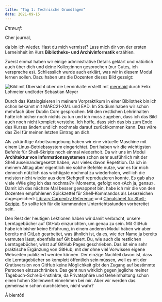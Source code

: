 ```yaml
---
title: "Tag 1: Technische Grundlagen"
date: 2021-09-15
---
```


*Entwurf:*

Cher journal,

da bin ich wieder. Hast du mich vermisst? Lass mich dir von der ersten Lerneinheit im Kurs **Bibliotheks- und Archivinformatik** erzählen.

Zuerst einmal haben wir einige administrative Details geklärt und natürlich auch über dich und deine Kolleg:innen gesprochen (nur Gutes, ich verspreche es). Schliesslich wurde auch erklärt, was wir in diesem Modul lernen sollen. Dazu haben uns die Dozenten dieses Bild gezeigt:

![Bild mit Übersicht über die Lerninhalte](https://pad.gwdg.de/uploads/upload_6f65912f937ad0643db6dd982043e148.png)
erstellt mit [mermaid](https://mermaid-js.github.io/mermaid-live-editor) durch Felix Lohmeier und/oder Sebastian Meyer

Durch das Katalogisieren in meinem Vorpraktikum in einer Bibliothek bin ich schon bekannt mit MARC21-XML und EAD. Im Studium haben wir schon mehrfach über Dublin Core gesprochen. Mit den restlichen Lehrinhalten hatte ich bisher noch nichts zu tun und ich muss zugeben, dass ich das Bild auch noch nicht komplett verstehe. Ich hoffe, dass sich das bis zum Ende des Kurses ändert und ich nochmals darauf zurückkommen kann. Das wäre das Ziel für meinen letzten Eintrag an dich.

Als zukünftige Arbeitsumgebung haben wir eine virtuelle Maschine mit einem Linux-Betriebssystem eingerichtet. Dort haben wir die wichtigsten Befehle für Shell-Skripte noch einmal wiederholt. Da wir uns im Modul **Architektur von Informationssystemen** schon sehr ausführlich mit der Shell auseinandergesetzt haben, war vieles davon Repetition. Da ich in meinem Alltag aber eigentlich nie solche Befehle nutze, war es für mich dennoch nützlich das wichtigste nochmal zu wiederholen, weil ich die meisten nicht wieder aus dem Stehgreif reproduzieren konnte. Es gab also viele «Wie ging ich das nochmal?»-Momente, gefolgt von «Ach ja, genau».
Damit ich das nächste Mal besser gewappnet bin, habe ich mir die von den Dozenten empfohlenen Spickzettel für Shell-Kommandos als Lesezeichen abgespeichert: [Library Carpentry Reference](https://librarycarpentry.org/lc-shell/reference.html) und [Cheatsheet für Shell-Scripte](https://devhints.io/bash). So sollte ich für die kommenden Unterrichtsstunden vorbereitet sein.

Den Rest der heutigen Lektionen haben wir damit verbracht, unsere Lerntagebücher auf GitHub einzurichten, um genau zu sein. Mit GitHub habe ich bisher keine Erfahrung, in einem anderen Modul haben wir aber bereits mit GitLab gearbeitet, was ähnlich ist, da es, wie der Name ja bereits vermuten lässt, ebenfalls auf Git basiert. Du, wie auch die restlichen Lerntagebücher, wirst auf GitHub Pages geschrieben. Das ist eine sehr praktische Ergänzung von GitHub, mit der ohne viel Vorwissen eigene Webseiten publiziert werden können. Der einzige Nachteil davon ist, dass die Lerntagebücher so komplett öffentlich sein müssen, weil es mit der Gratisversion von GitHub keine Möglichkeit gibt den Zugang auf bestimmte Personen einzuschränken. Das geht nun wirklich gegen jegliche meiner Tagebuch-Schreib-Instinkte, da Privatsphäre und Geheimhaltung schon einen hohen Stellenwert einnehmen bei mir. Aber wir werden das gemeinsam schon durchstehen, nicht wahr?

À bientôt!
